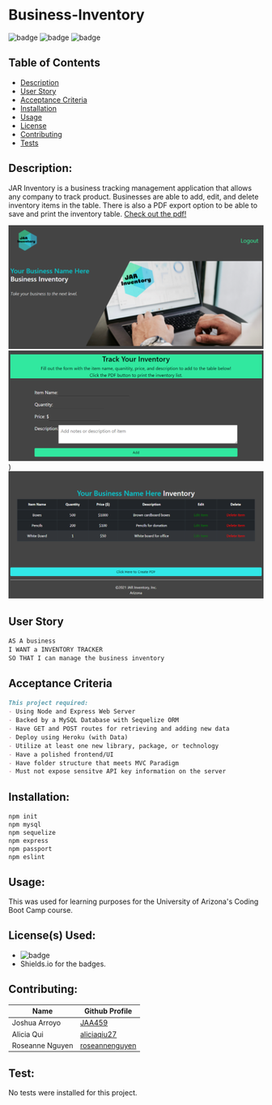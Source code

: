 # Business-Inventory

![badge](https://img.shields.io/badge/license-MIT-informational)   ![badge](https://img.shields.io/github/languages/top/roseannenguyen/Business-Inventory) ![badge]( https://img.shields.io/github/last-commit/roseannenguyen/Business-Inventory)

  ## Table of Contents
  - [Description](#description)
  - [User Story](#userstory)
  - [Acceptance Criteria](#acceptancecriteria)
  - [Installation](#installation)
  - [Usage](#usage)
  - [License](#license)
  - [Contributing](#contributing)
  - [Tests](#tests)



  ## Description:
JAR Inventory is a business tracking management application that allows any company to track product. Businesses are able to add, edit, and delete inventory items in the table. There is also a PDF export option to be able to save and print the inventory table. [Check out the pdf!](https://github.com/roseannenguyen/Business-Inventory/blob/main/public/stylesheets/pdf-example.pdf)

![Screenshot of header](./public/stylesheets/header-img.PNG)
![Screenshot of form](./public/stylesheets/form-img.PNG))
![Screenshot of table](./public/stylesheets/table-img.PNG)



<a name="userstory"></a>
## User Story

```md
AS A business
I WANT a INVENTORY TRACKER
SO THAT I can manage the business inventory
```
<a name="acceptancecriteria"></a>
## Acceptance Criteria

```md
This project required:
- Using Node and Express Web Server
- Backed by a MySQL Database with Sequelize ORM
- Have GET and POST routes for retrieving and adding new data
- Deploy using Heroku (with Data)
- Utilize at least one new library, package, or technology 
- Have a polished frontend/UI
- Have folder structure that meets MVC Paradigm
- Must not expose sensitve API key information on the server
```
 
  ## Installation:
```text
npm init 
npm mysql
npm sequelize
npm express
npm passport
npm eslint
```

  ## Usage:
 This was used for learning purposes for the University of Arizona's Coding Boot Camp course. 

  ## License(s) Used:
  - ![badge](https://img.shields.io/badge/license-MIT-informational) 
  - Shields.io for the badges.   

  ## Contributing:
| Name | Github Profile|
| ------------- | ------------- |
| Joshua Arroyo  | [JAA459](https://github.com/JAA459)|
| Alicia Qui  | [aliciaqiu27](https://github.com/aliciaqiu27)|
| Roseanne Nguyen  | [roseannenguyen](https://github.com/roseannenguyen)|



  ## Test:
No tests were installed for this project.
  
